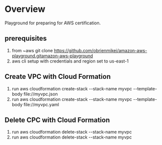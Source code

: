 # Overview
Playground for preparing for AWS certification.

## prerequisites
1. from ~aws git clone https://github.com/obrienmikej/amazon-aws-playground.gitamazon-aws-playground
2. aws cli setup with credentials and region set to us-east-1

## Create VPC with Cloud Formation
1. run aws cloudformation create-stack --stack-name myvpc --template-body file://myvpc.json
2. run aws cloudformation create-stack --stack-name myvpc --template-body file://myvpc.yaml

## Delete CPC with Cloud Formation
1. run aws cloudformation delete-stack --stack-name myvpc
2. run aws cloudformation delete-stack --stack-name myvpc
